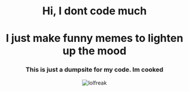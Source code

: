 <h1 align="center">Hi, I dont code much</h1>
<h1 align="center">I just make funny memes to lighten up the mood</h1>
<h3 align="center">This is just a dumpsite for my code. Im cooked</h3>
<p align="center"> <img src="https://komarev.com/ghpvc/?username=lolfreak&label=Profile%20views&color=0e75b6&style=flat" alt="lolfreak" /> </p>
